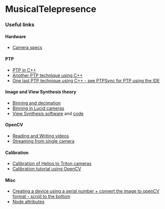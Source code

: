 # MusicalTelepresence
### Useful links
#### Hardware
- [Camera specs](https://support.thinklucid.com/triton-tri023s/)
#### PTP
- [PTP in C++](https://support.thinklucid.com/app-note-multi-camera-synchronization-using-ptp-and-scheduled-action-commands/)
- [Another PTP technique using C++](https://support.thinklucid.com/app-note-bandwidth-sharing-in-multi-camera-systems/)
- [One last PTP technique using C++ - see PTPSync for PTP using the IDE](https://support.thinklucid.com/app-note-helios2-and-triton-sync/)
#### Image and View Synthesis theory
- [Binning and decimation](https://www.get-cameras.com/Pixel-Binning-and-Decimation-(pixel-skipping)-explained#)
- [Binning in Lucid cameras](https://support.thinklucid.com/knowledgebase/binning-and-decimation-on-lucid-cameras/)
- [View Synthesis software](https://www.intechopen.com/chapters/80515) and [code](https://gitlab.com/mpeg-i-visual/rvs/-/tree/master/)
#### OpenCV
- [Reading and Writing videos](https://learnopencv.com/reading-and-writing-videos-using-opencv/#read-from-image-sequence)
- [Streaming from single camera](https://docs.opencv.org/4.x/dd/d43/tutorial_py_video_display.html)
#### Calibration
- [Calibration of Helios to Triton cameras](https://support.thinklucid.com/app-note-helios-3d-point-cloud-with-rgb-color/)
- [Calibration tutorial using OpenCV](https://docs.opencv.org/4.x/d4/d94/tutorial_camera_calibration.html)
#### Misc
- [Creating a device using a serial number + convert the image to openCV format - scroll to the bottom](https://support.thinklucid.com/knowledgebase/using-lucids-arenaview-with-jupyterlab/)
- [Node attributes](https://support.thinklucid.com/triton-tri054s/)


